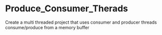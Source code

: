 # Produce_Consumer_Therads
Create a multi threaded project that uses consumer and producer threads consume/produce from a memory buffer 

